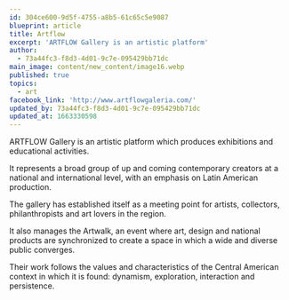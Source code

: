 ```yaml
---
id: 304ce600-9d5f-4755-a8b5-61c65c5e9087
blueprint: article
title: Artflow
excerpt: 'ARTFLOW Gallery is an artistic platform'
author:
  - 73a44fc3-f8d3-4d01-9c7e-095429bb71dc
main_image: content/new_content/image16.webp
published: true
topics:
  - art
facebook_link: 'http://www.artflowgaleria.com/'
updated_by: 73a44fc3-f8d3-4d01-9c7e-095429bb71dc
updated_at: 1663330598
---
```

ARTFLOW Gallery is an artistic platform which produces exhibitions and educational activities.
 
It represents a broad group of up and coming contemporary creators at a national and international level, with an emphasis on Latin American production. 

The gallery has established itself as a meeting point for artists, collectors, philanthropists and art lovers in the region.
 
It also manages the Artwalk, an event where art, design and national products are synchronized to create a space in which a wide and diverse public converges.

Their work follows the values and characteristics of the Central American context in which it is found: dynamism, exploration, interaction and persistence.